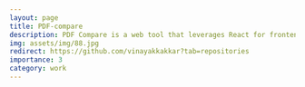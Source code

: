 ```yaml
---
layout: page
title: PDF-compare
description: PDF Compare is a web tool that leverages React for frontend and Node.js/Express.js for backend to enable users to upload and visually compare two PDF files for content differences.
img: assets/img/88.jpg
redirect: https://github.com/vinayakkakkar?tab=repositories
importance: 3
category: work
---
```

